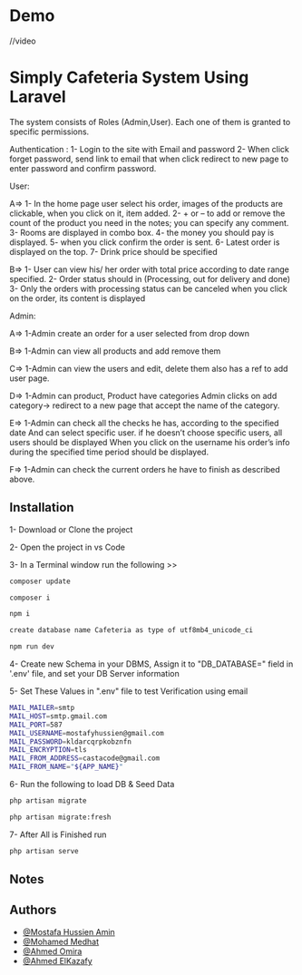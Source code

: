 # Demo


//video





# Simply Cafeteria System Using Laravel

The system consists of Roles (Admin,User). Each one of them is granted to specific permissions.

Authentication :
1- Login to the site with Email and password
2- When click forget password, send link to email that when click redirect to new page to enter password and
confirm password.

User:

A=>
1- In the home page user select his order, images of the products
are clickable, when you click on it, item added. 2- + or – to add or
remove the count of the product you need in the notes; you can
specify any comment.
3- Rooms are displayed in combo box.
4- the money you should pay is displayed.
5- when you click confirm the order is sent.
6- Latest order is displayed on the top.
7- Drink price should be specified

B=>
1- User can view his/ her order with total price according to date
range specified.
2- Order status should in (Processing, out for delivery and done)
3- Only the orders with processing status can be canceled
when you click on the order, its content is displayed


Admin:

A=>
1-Admin create an order for a user selected from drop down

B=>
1-Admin can view all products and add remove them

C=>
1-Admin can view the users and edit, delete them also has a ref to add
user page.

D=>
1-Admin can product,
Product have categories
Admin clicks on add category-> redirect to a new page that
accept the name of the category.

E=>
1-Admin can check all the checks he has, according to the
specified date
And can select specific user.
if he doesn’t choose specific users, all users should be displayed
When you click on the username his order’s info during the
specified time period should be displayed.

F=>
1-Admin can check the current orders he have to finish as
described above.

## Installation
1- Download or Clone the project

2- Open the project in vs Code 

3- In a Terminal window run the following >>

```bash
composer update
```
```bash
composer i
```
```bash
npm i
```
```bash
create database name Cafeteria as type of utf8mb4_unicode_ci
```
```bash
npm run dev
```


4- Create new Schema in your DBMS, Assign it to "DB_DATABASE=" field in '.env' file, and set your DB Server information

5- Set These Values in ".env" file to test Verification using email
```bash
MAIL_MAILER=smtp
MAIL_HOST=smtp.gmail.com
MAIL_PORT=587
MAIL_USERNAME=mostafyhussien@gmail.com
MAIL_PASSWORD=kldarcqrpkobznfn
MAIL_ENCRYPTION=tls
MAIL_FROM_ADDRESS=castacode@gmail.com
MAIL_FROM_NAME="${APP_NAME}"
```

6- Run the following to load DB & Seed Data
```bash
php artisan migrate
```
```bash
php artisan migrate:fresh
```
7- After All is Finished run
```bash
php artisan serve
```

## Notes



## Authors

- [@Mostafa Hussien Amin](https://github.com/mustafa7ussien)
- [@Mohamed Medhat](https://github.com/CoDeBrEaKe)
- [@Ahmed Omira](https://github.com/)
- [@Ahmed ElKazafy](https://github.com/)


